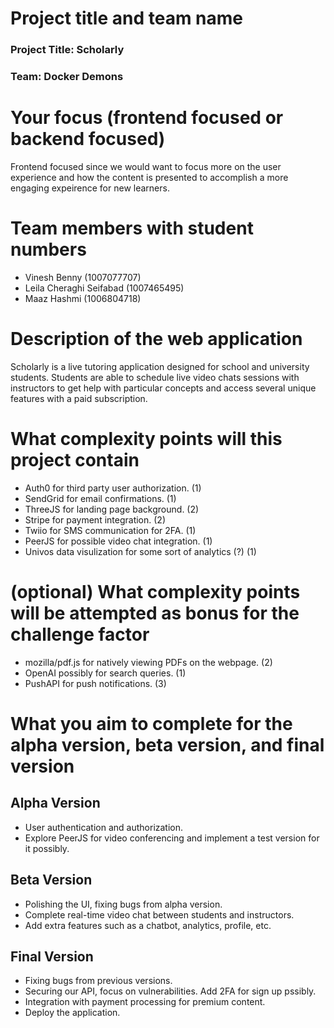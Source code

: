 # Project title and team name

### Project Title: Scholarly

### Team: Docker Demons

# Your focus (frontend focused or backend focused)

Frontend focused since we would want to focus more on the user experience and how the content is presented to accomplish a more engaging expeirence for new learners.

# Team members with student numbers

- Vinesh Benny (1007077707)
- Leila Cheraghi Seifabad (1007465495)
- Maaz Hashmi (1006804718)

# Description of the web application

Scholarly is a live tutoring application designed for school and university students. Students are able to schedule live video chats sessions with instructors to get help with particular concepts and access several unique features with a paid subscription.

# What complexity points will this project contain

- Auth0 for third party user authorization. (1)
- SendGrid for email confirmations. (1)
- ThreeJS for landing page background. (2)
- Stripe for payment integration. (2)
- Twiio for SMS communication for 2FA. (1)
- PeerJS for possible video chat integration. (1)
- Univos data visulization for some sort of analytics (?) (1)

# (optional) What complexity points will be attempted as bonus for the challenge factor

- mozilla/pdf.js for natively viewing PDFs on the webpage. (2)
- OpenAI possibly for search queries. (1)
- PushAPI for push notifications. (3)

# What you aim to complete for the alpha version, beta version, and final version

## Alpha Version

- User authentication and authorization.
- Explore PeerJS for video conferencing and implement a test version for it possibly.

## Beta Version

- Polishing the UI, fixing bugs from alpha version.
- Complete real-time video chat between students and instructors.
- Add extra features such as a chatbot, analytics, profile, etc.

## Final Version

- Fixing bugs from previous versions.
- Securing our API, focus on vulnerabilities. Add 2FA for sign up pssibly.
- Integration with payment processing for premium content.
- Deploy the application.
